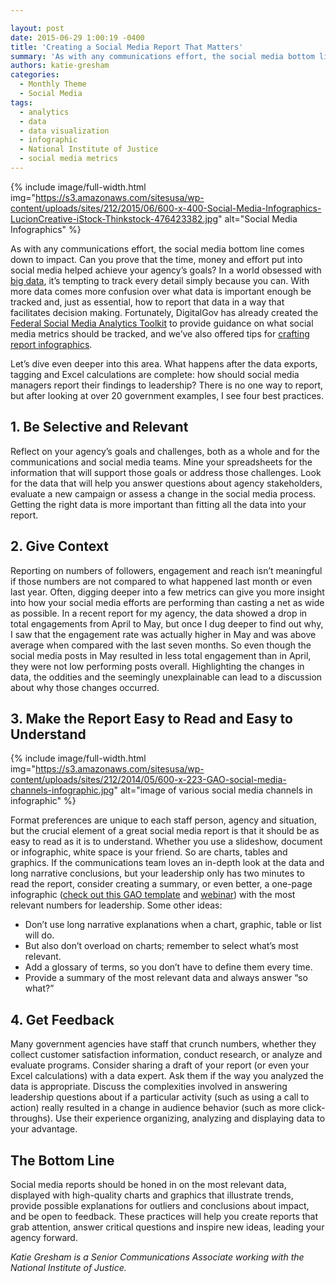 ```yaml
---

layout: post
date: 2015-06-29 1:00:19 -0400
title: 'Creating a Social Media Report That Matters'
summary: 'As with any communications effort, the social media bottom line comes down to impact. Can you prove that the time, money and effort put into social media helped achieve your agency&rsquo;s goals? In a world obsessed with big data, it&rsquo;s tempting to track every detail simply because you can. With more data comes more confusion'
authors: katie-gresham
categories:
  - Monthly Theme
  - Social Media
tags:
  - analytics
  - data
  - data visualization
  - infographic
  - National Institute of Justice
  - social media metrics
---
```



{% include image/full-width.html img="https://s3.amazonaws.com/sitesusa/wp-content/uploads/sites/212/2015/06/600-x-400-Social-Media-Infographics-LucionCreative-iStock-Thinkstock-476423382.jpg" alt="Social Media Infographics" %} 

As with any communications effort, the social media bottom line comes down to impact. Can you prove that the time, money and effort put into social media helped achieve your agency’s goals? In a world obsessed with [big data](https://www.WHATEVER/2015/01/20/trends-big-data-and-gov-in-2015/), it’s tempting to track every detail simply because you can. With more data comes more confusion over what data is important enough be tracked and, just as essential, how to report that data in a way that facilitates decision making. Fortunately, DigitalGov has already created the [Federal Social Media Analytics Toolkit](https://www.WHATEVER/resources/federal-social-media-analytics-toolkit-hackpad/) to provide guidance on what social media metrics should be tracked, and we&#8217;ve also offered tips for [crafting report infographics](https://www.WHATEVER/2014/03/14/customize-your-own-amazing-social-media-report-infographic/).

Let’s dive even deeper into this area. What happens after the data exports, tagging and Excel calculations are complete: how should social media managers report their findings to leadership? There is no one way to report, but after looking at over 20 government examples, I see four best practices.

## 1. Be Selective and Relevant

Reflect on your agency’s goals and challenges, both as a whole and for the communications and social media teams. Mine your spreadsheets for the information that will support those goals or address those challenges. Look for the data that will help you answer questions about agency stakeholders, evaluate a new campaign or assess a change in the social media process. Getting the right data is more important than fitting all the data into your report.

## 2. Give Context

Reporting on numbers of followers, engagement and reach isn’t meaningful if those numbers are not compared to what happened last month or even last year. Often, digging deeper into a few metrics can give you more insight into how your social media efforts are performing than casting a net as wide as possible. In a recent report for my agency, the data showed a drop in total engagements from April to May, but once I dug deeper to find out why, I saw that the engagement rate was actually higher in May and was above average when compared with the last seven months. So even though the social media posts in May resulted in less total engagement than in April, they were not low performing posts overall. Highlighting the changes in data, the oddities and the seemingly unexplainable can lead to a discussion about why those changes occurred.

## 3. Make the Report Easy to Read and Easy to Understand


{% include image/full-width.html img="https://s3.amazonaws.com/sitesusa/wp-content/uploads/sites/212/2014/05/600-x-223-GAO-social-media-channels-infographic.jpg" alt="image of various social media channels in infographic" %}

Format preferences are unique to each staff person, agency and situation, but the crucial element of a great social media report is that it should be as easy to read as it is to understand. Whether you use a slideshow, document or infographic, white space is your friend. So are charts, tables and graphics. If the communications team loves an in-depth look at the data and long narrative conclusions, but your leadership only has two minutes to read the report, consider creating a summary, or even better, a one-page infographic ([check out this GAO template](https://www.WHATEVER/2014/03/14/customize-your-own-amazing-social-media-report-infographic/) and [webinar](https://www.youtube.com/watch?v=YqgKTgvARfM)) with the most relevant numbers for leadership. Some other ideas:

  * Don’t use long narrative explanations when a chart, graphic, table or list will do.
  * But also don’t overload on charts; remember to select what’s most relevant.
  * Add a glossary of terms, so you don’t have to define them every time.
  * Provide a summary of the most relevant data and always answer &#8220;so what?&#8221;

## 4. Get Feedback

Many government agencies have staff that crunch numbers, whether they collect customer satisfaction information, conduct research, or analyze and evaluate programs. Consider sharing a draft of your report (or even your Excel calculations) with a data expert. Ask them if the way you analyzed the data is appropriate. Discuss the complexities involved in answering leadership questions about if a particular activity (such as using a call to action) really resulted in a change in audience behavior (such as more click-throughs). Use their experience organizing, analyzing and displaying data to your advantage.

## The Bottom Line

Social media reports should be honed in on the most relevant data, displayed with high-quality charts and graphics that illustrate trends, provide possible explanations for outliers and conclusions about impact, and be open to feedback. These practices will help you create reports that grab attention, answer critical questions and inspire new ideas, leading your agency forward.

_Katie Gresham is a Senior Communications Associate working with the National Institute of Justice._